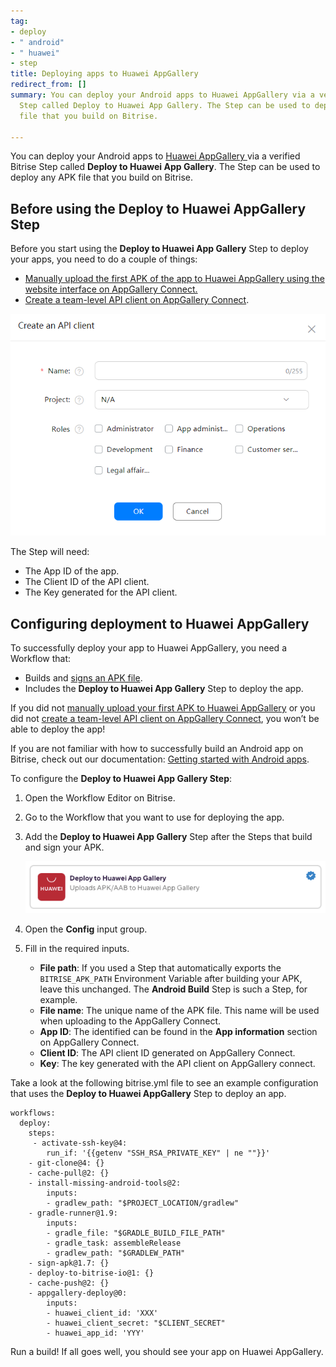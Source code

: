 ```yaml
---
tag:
- deploy
- " android"
- " huawei"
- step
title: Deploying apps to Huawei AppGallery
redirect_from: []
summary: You can deploy your Android apps to Huawei AppGallery via a verified Bitrise
  Step called Deploy to Huawei App Gallery. The Step can be used to deploy any APK
  file that you build on Bitrise.

---
```

You can deploy your Android apps to [Huawei AppGallery ](https://appgallery.huawei.com/)via a verified Bitrise Step called **Deploy to Huawei App Gallery**. The Step can be used to deploy any APK file that you build on Bitrise.

## Before using the Deploy to Huawei AppGallery Step

Before you start using the **Deploy to Huawei App Gallery** Step to deploy your apps, you need to do a couple of things:

* [Manually upload the first APK of the app to Huawei AppGallery using the website interface on AppGallery Connect.](https://developer.huawei.com/consumer/en/doc/distribution/app/agc-create_app)
* [Create a team-level API client on AppGallery Connect](https://developer.huawei.com/consumer/en/doc/distribution/app/appgallerykit-createapiclient).

![](/img/huawei_api.png)

The Step will need:

* The App ID of the app.
* The Client ID of the API client.
* The Key generated for the API client.

## Configuring deployment to Huawei AppGallery

To successfully deploy your app to Huawei AppGallery, you need a Workflow that:

* Builds and [signs an APK file](/code-signing/android-code-signing/android-code-signing-using-bitrise-sign-apk-step/).
* Includes the **Deploy to Huawei App Gallery** Step to deploy the app.

If you did not [manually upload your first APK to Huawei AppGallery](https://developer.huawei.com/consumer/en/doc/distribution/app/agc-create_app) or you did not [create a team-level API client on AppGallery Connect](https://developer.huawei.com/consumer/en/doc/distribution/app/appgallerykit-createapiclient), you won’t be able to deploy the app!

If you are not familiar with how to successfully build an Android app on Bitrise, check out our documentation: [Getting started with Android apps](/getting-started/getting-started-with-android-apps/).

To configure the **Deploy to Huawei App Gallery Step**:

1. Open the Workflow Editor on Bitrise.
2. Go to the Workflow that you want to use for deploying the app.
3. Add the **Deploy to Huawei App Gallery** Step after the Steps that build and sign your APK.

   ![](/img/huawei_step.png)
4. Open the **Config** input group.
5. Fill in the required inputs.
   * **File path**: If you used a Step that automatically exports the `BITRISE_APK_PATH` Environment Variable after building your APK, leave this unchanged. The **Android Build** Step is such a Step, for example.
   * **File name**: The unique name of the APK file. This name will be used when uploading to the AppGallery Connect.
   * **App ID**: The identified can be found in the **App information** section on AppGallery Connect.
   * **Client ID**: The API client ID generated on AppGallery Connect.
   * **Key**: The key generated with the API client on AppGallery connect.

Take a look at the following bitrise.yml file to see an example configuration that uses the **Deploy to Huawei AppGallery** Step to deploy an app.

    workflows:
      deploy:
        steps:
         - activate-ssh-key@4:
            run_if: '{{getenv "SSH_RSA_PRIVATE_KEY" | ne ""}}'
        - git-clone@4: {}
        - cache-pull@2: {}
        - install-missing-android-tools@2:
            inputs:
            - gradlew_path: "$PROJECT_LOCATION/gradlew"
        - gradle-runner@1.9:
            inputs:
            - gradle_file: "$GRADLE_BUILD_FILE_PATH"
            - gradle_task: assembleRelease
            - gradlew_path: "$GRADLEW_PATH"
        - sign-apk@1.7: {}
        - deploy-to-bitrise-io@1: {}
        - cache-push@2: {}
        - appgallery-deploy@0:
            inputs:
            - huawei_client_id: 'XXX'
            - huawei_client_secret: "$CLIENT_SECRET"
            - huawei_app_id: 'YYY'  

Run a build! If all goes well, you should see your app on Huawei AppGallery.